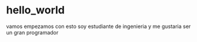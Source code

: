 # hello_world
vamos empezamos con esto 
soy estudiante de  ingenieria y me gustaria ser un gran programador
